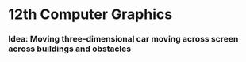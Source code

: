 # 12th Computer Graphics
 
### Idea: Moving three-dimensional car moving across screen across buildings and obstacles